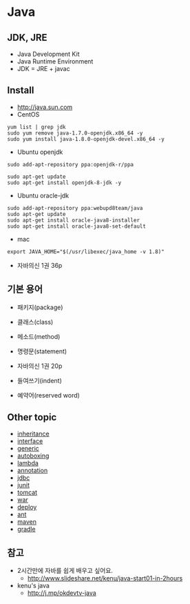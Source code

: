 # Java

## JDK, JRE
* Java Development Kit
* Java Runtime Environment
* JDK = JRE + javac

## Install
* http://java.sun.com
* CentOS
```
yum list | grep jdk
sudo yum remove java-1.7.0-openjdk.x86_64 -y
sudo yum install java-1.8.0-openjdk-devel.x86_64 -y
```

* Ubuntu openjdk

```
sudo add-apt-repository ppa:openjdk-r/ppa

sudo apt-get update
sudo apt-get install openjdk-8-jdk -y
```

* Ubuntu oracle-jdk
```
sudo add-apt-repository ppa:webupd8team/java
sudo apt-get update
sudo apt-get install oracle-java8-installer
sudo apt-get install oracle-java8-set-default
```

* mac
```
export JAVA_HOME="$(/usr/libexec/java_home -v 1.8)"
```

* 자바의신 1권 36p


## 기본 용어
* 패키지(package)
* 클래스(class)
* 메소드(method)
* 명령문(statement)

* 자바의신 1권 20p
* 들여쓰기(indent)
* 예약어(reserved word)

## Other topic
* [inheritance](https://okdevtv.com/mib/java/inheritance)
* [interface](https://okdevtv.com/mib/java/interface)
* [generic](https://okdevtv.com/mib/java/generic)
* [autoboxing](https://okdevtv.com/mib/java/autoboxing)
* [lambda](https://okdevtv.com/mib/java/lambda)
* [annotation](https://okdevtv.com/mib/java/annotation)
* [jdbc](https://okdevtv.com/mib/java/jdbc)
* [junit](https://okdevtv.com/mib/java/junit)
* [tomcat](https://okdevtv.com/mib/java/tomcat)
* [war](https://okdevtv.com/mib/java/war)
* [deploy](https://okdevtv.com/mib/java/deploy)
* [ant](https://okdevtv.com/mib/java/ant)
* [maven](https://okdevtv.com/mib/java/maven)
* [gradle](https://okdevtv.com/mib/java/gradle)

## 참고
* 2시간만에 자바를 쉽게 배우고 싶어요.
  * http://www.slideshare.net/kenu/java-start01-in-2hours
* kenu's java
  * http://j.mp/okdevtv-java
